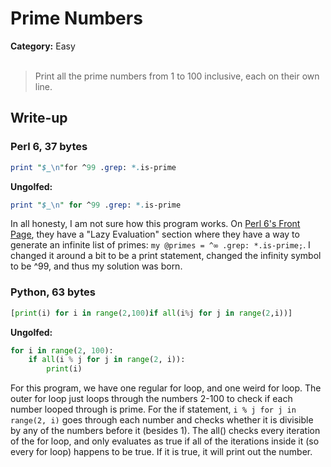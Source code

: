 <h1>Prime Numbers</h1>
<b>Category:</b> Easy
<br><br>

> Print all the prime numbers from 1 to 100 inclusive, each on their own line.

<h2>Write-up</h2>

<h3>Perl 6, 37 bytes</h3>


```Perl
print "$_\n"for ^99 .grep: *.is-prime
```

<b>Ungolfed:</b>

```Perl
print "$_\n" for ^99 .grep: *.is-prime
```


In all honesty, I am not sure how this program works. On <a href="https://perl6.org/">Perl 6's Front Page</a>, they have a "Lazy Evaluation" section where they have a way to generate an infinite list of primes: `my @primes = ^∞ .grep: *.is-prime;`. I changed it around a bit to be a print statement, changed the infinity symbol to be ^99, and thus my solution was born.

<h3>Python, 63 bytes</h3>


```Python
[print(i) for i in range(2,100)if all(i%j for j in range(2,i))]
```

<b>Ungolfed:</b>

```Python
for i in range(2, 100):
    if all(i % j for j in range(2, i)):
    	print(i)
```


For this program, we have one regular for loop, and one weird for loop. The outer for loop just loops through the numbers 2-100 to check if each number looped through is prime. For the if statement, `i % j for j in range(2, i)` goes through each number and checks whether it is divisible by any of the numbers before it (besides 1). The all() checks every iteration of the for loop, and only evaluates as true if all of the iterations inside it (so every for loop) happens to be true. If it is true, it will print out the number.